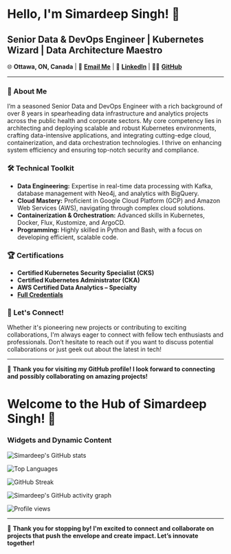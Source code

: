 # Hello, I'm Simardeep Singh! 👋

## Senior Data & DevOps Engineer | Kubernetes Wizard | Data Architecture Maestro

🌐 **Ottawa, ON, Canada** | 📧 **[Email Me](mailto:simardeep.oberoi@gmail.com)** | 🔗 **[LinkedIn](http://linkedin.com/in/simardeep--singh)** | 👨‍💻 **[GitHub](http://github.com/simardeep1792)**

---

### 💼 About Me

I’m a seasoned Senior Data and DevOps Engineer with a rich background of over 8 years in spearheading data infrastructure and analytics projects across the public health and corporate sectors. My core competency lies in architecting and deploying scalable and robust Kubernetes environments, crafting data-intensive applications, and integrating cutting-edge cloud, containerization, and data orchestration technologies. I thrive on enhancing system efficiency and ensuring top-notch security and compliance.

### 🛠️ Technical Toolkit

- **Data Engineering:** Expertise in real-time data processing with Kafka, database management with Neo4j, and analytics with BigQuery.
- **Cloud Mastery:** Proficient in Google Cloud Platform (GCP) and Amazon Web Services (AWS), navigating through complex cloud solutions.
- **Containerization & Orchestration:** Advanced skills in Kubernetes, Docker, Flux, Kustomize, and ArgoCD.
- **Programming:** Highly skilled in Python and Bash, with a focus on developing efficient, scalable code.

### 🏆 Certifications

- **Certified Kubernetes Security Specialist (CKS)**
- **Certified Kubernetes Administrator (CKA)**
- **AWS Certified Data Analytics – Specialty**
- **[Full Credentials](http://credly.com/users/simardeep-singh.10dd73b3)**

### 🌟 Let's Connect!

Whether it's pioneering new projects or contributing to exciting collaborations, I'm always eager to connect with fellow tech enthusiasts and professionals. Don’t hesitate to reach out if you want to discuss potential collaborations or just geek out about the latest in tech!

---

🙏 **Thank you for visiting my GitHub profile! I look forward to connecting and possibly collaborating on amazing projects!**


# Welcome to the Hub of Simardeep Singh! 🌟

### Widgets and Dynamic Content

![Simardeep's GitHub stats](https://github-readme-stats.vercel.app/api?username=simardeep1792&show_icons=true&theme=radical)

![Top Languages](https://github-readme-stats.vercel.app/api/top-langs/?username=simardeep1792&layout=compact)

![GitHub Streak](https://github-readme-streak-stats.herokuapp.com/?user=simardeep1792&theme=dark)

![Simardeep's GitHub activity graph](https://activity-graph.herokuapp.com/graph?username=simardeep1792&theme=xcode)

![Profile views](https://gpvc.arturio.dev/simardeep1792)

---

🌟 **Thank you for stopping by! I'm excited to connect and collaborate on projects that push the envelope and create impact. Let’s innovate together!**
